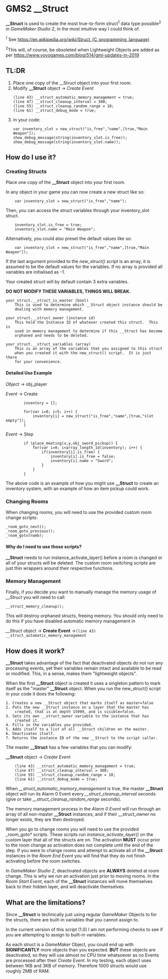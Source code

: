 # GMS2 __Struct

**__Struct** is used to create the most true-to-form struct<sup>1</sup> data type possible<sup>2</sup>
in *GameMaker Studio 2*, in the most intuitive way I could think of.

<sup>1</sup> See https://en.wikipedia.org/wiki/Struct_(C_programming_language)

<sup>2</sup>This will, of course, be obsoleted when Lightweight Objects are added as per https://www.yoyogames.com/blog/514/gml-updates-in-2019

## TL:DR

 1. Place one copy of the __Struct object into your first room.
 2. Modify **__Struct** object -> *Create Event*
	```Game Maker Language
    (line 43) __struct_automatic_memory_management = true;
    (line 47) __struct_cleanup_interval = 300;
    (line 55) __struct_cleanup_random_range = 10;
    (line 61) __struct_debug_mode = true;
    ```
 3. In your code:
    ```Game Maker Language
    var inventory_slot = new_struct("is_free","name",[true,"Main Weapon"]);
    show_debug_message(string(inventory_slot.is_free));
    show_debug_message(string(inventory_slot.name));
    ```

## How do I use it?

### Creating Structs ###
Place one copy of the **__Struct** object into your first room.

In any object in your game you can now create a new struct like so:
```Game Maker Language
	var inventory_slot = new_struct("is_free","name");
```
Then, you can access the struct variables through your inventory_slot struct.
```Game Maker Language
	inventory_slot.is_free = true;
	inventory_slot.name = "Main Weapon";
```
Alternatively, you could also preset the default values like so:
```Game Maker Language
	var inventory_slot = new_struct("is_free","name",[true,"Main Weapon"]);
```
If the last argument provided to the *new_struct()* script is an array, it is
assumed to be the default values for the variables.  If no array is provided
all variables are initialised as -1.

Your created struct will by default contain 3 extra variables.

**DO NOT MODIFY THESE VARIABLES, THINGS WILL BREAK.**

	your_struct.__struct_is_master (bool)
		This is used to determine which __Struct object instance should be
		dealing with memory management.
		
	your_struct.__struct_owner (instance id)
		This hold the Instance ID of whatever created this struct.  This is
		used in memory management to determine if this __Struct has become
		orphaned and needs to be deleted.
		
	your_struct.__struct_variables (array)
		This is an array of the variables that you assigned to this struct
		when you created it with the new_struct() script.  It is just there
		for your convenience.

#### Detailed Use Example ####

*Object* -> obj_player

*Event* -> Create
```Game Maker Language	
		inventory = [];
		
		for(var i=0; i<5; i++) {
			inventory[i] = new_struct("is_free","name",[true,"slot empty"]);
		}
```		
*Event* -> Step
```Game Maker Language		
		if (place_meeting(x,y,obj_sword_pickup)) {
			for(var i=0; i<array_length_1d(inventory); i++) {
				if(inventory[i].is_free) {
					inventory[i].is_free = false;
					inventory[i].name = "Sword";
				}
			}
		}
```
    
The above code is an example of how you might use **__Struct** to create an
inventory system, with an example of how an item pickup could work.

### Changing Rooms ###

When changing rooms, you will need to use the provided custom room
change scripts:

	_room_goto_next();
	_room_goto_previous();
	_room_goto(numb);
    
#### Why do I need to use those scripts? ####

**__Struct** needs to run instance_activate_layer() before a room is changed
or all of your structs will be deleted.  The custom room switching scripts
are just thin wrappers around their respective functions.

### Memory Management ###

Finally, if you decide you want to manually manage the memory usage of
*__Struct* you will need to call:

	__struct_memory_cleanup();
	
This will destroy orphaned structs, freeing memory.  You should only
need to do this if you have disabled automatic memory management in

*__Struct* object -> **Create Event** ->`(line 43) __struct_automatic_memory_management`

## How does it work?

**__Struct** takes advantage of the fact that deactivated objects do not
run any processing events, yet their variables remain intact and
available to be read or modified.  This, in a sense, makes them
"lightweight objects".

When the first **__Struct** object is created it uses a singleton pattern
to mark itself as the "master" **__Struct** object.  When you run the
new_struct() script in your code it does the following:

	1. Creates a new __Struct object that marks itself as master=false
	2. Puts the new __Struct instance on a layer that the master has
		created, that is at depth 15999, and is visible=false.
	3. Sets its own __struct_owner variable to the instance that has
		created it.
	4. Fills in the variables you provided.
	5. Adds itself to a list of all __Struct children on the master.
	6. Deactivates itself.
	7. Returns the instance ID of the new __Struct to the script caller.

The master **__Struct** has a few variables that you can modify:

**__Struct** object -> *Create Event*

```Game Maker Language
    (line 43) __struct_automatic_memory_management = true;
    (line 47) __struct_cleanup_interval = 300;
    (line 55) __struct_cleanup_random_range = 10;
    (line 61) __struct_debug_mode = true;
```
When *__struct_automatic_memory_management* is true, the master **__Struct**
object will run its Alarm 0 Event every *__struct_cleanup_interval*
seconds (give or take *__struct_cleanup_random_range* seconds).

The memory management process in the *Alarm 0 Event* will run through
an array of all non-master **__Struct** instances, and if their
*__struct_owner* no longer exists, they are then destroyed.

When you go to change rooms you will need to use the provided
_room_goto* scripts.  These scripts run *instance_activate_layer()*
on the custom layer that all of the structs are on.  The activation
**MUST** occur prior to the room change as activation does not complete
until the end of the step.  If you were to change rooms and attempt
to activate all of the **__Struct** instances in the *Room End Event* you
will find that they do not finish activating before the room switches.

In *GameMaker Studio 2*, deactivated objects are **ALWAYS** deleted at room
change.  This is why we run an activation just prior to moving rooms.
In the *Room Start Event*, each of the **__Struct** instances will move
themselves back to their hidden layer, and will deactivate themselves.

## What are the limitations?

Since **__Struct** is technically just using regular *GameMaker* Objects to
for the structs, there are built-in variables that you cannot assign to.

In the current version of this script (1.0) I am not performing checks
to see if you are attempting to assign to built-in variables.

As each struct is a *GameMaker* Object, you could end up with **SIGNIFICANTLY**
more objects than you expected.  **BUT** these objects are deactivated, so
they will use almost no CPU time whatsoever as no Events are processed
after their *Create Event*.  In my testing, each object uses between 1KB and
3KB of memory.  Therefore 1000 structs would use roughly 2MB of RAM.
